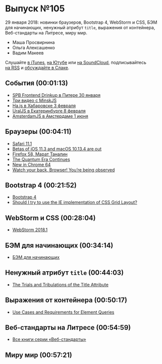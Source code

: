 # Выпуск №105

29 января 2018: новинки браузеров, Bootstrap 4, WebStorm и CSS, БЭМ для начинающих, ненужный атрибут `title`, выражения от контейнера, Веб-стандарты на Литресе, миру мир.

- Маша Просвирнина
- Ольга Алексашенко
- Вадим Макеев

Слушайте [в iTunes](https://itunes.apple.com/ru/podcast/veb-standarty/id1080500016), [на Ютубе](https://www.youtube.com/playlist?list=PLMBnwIwFEFHcwuevhsNXkFTcadeX5R1Go) или [на SoundCloud](https://soundcloud.com/web-standards), подписывайтесь [на RSS](https://pcr.apple.com/id1080500016) и [обсуждайте в Слаке](http://slack.web-standards.ru/).

## События (00:01:13)

- [SPB Frontend Drinkup в Питере 30 января](https://vk.com/wall-76088560_1373)
- [Три видео с MinskJS](https://www.youtube.com/playlist?list=PL-whh3wS8xsIYbyxR513W3NXU-VJIxxFq)
- [Ha.js в Хабаровске 3 февраля](https://hajs.ru/)
- [UralJS в Екатеринбурге 8 февраля](https://habr.ru/p/347502/)
- [AmsterdamJS в Амстердаме 1 июня](https://amsterdamjs.com/)

## Браузеры (00:04:11)

- [Safari 11.1](https://developer.apple.com/library/content/releasenotes/General/WhatsNewInSafari/Articles/Safari_11_1.html)
- [Betas of iOS 11.3 and macOS 10.13.4 are out](https://mobile.twitter.com/rmondello/status/956256697969909760)
- [Firefox 58, Марат Таналин](http://tanalin.com/blog/2018/01/firefox-58/)
- [The Quantum Era Continues](https://hacks.mozilla.org/2018/01/firefox-58-the-quantum-era-continues/)
- [New in Chrome 64](https://youtu.be/y5sb-icqOyg)
- [Watch your back, Browser! You’re being observed](https://youtu.be/a8M6nB7jKXY)

## Bootstrap 4 (00:21:52)

- [Bootstrap 4](http://blog.getbootstrap.com/2018/01/18/bootstrap-4/)
- [Should I try to use the IE implementation of CSS Grid Layout?](https://rachelandrew.co.uk/archives/2016/11/26/should-i-try-to-use-the-ie-implementation-of-css-grid-layout/)

## WebStorm и CSS (00:28:04)

- [WebStorm 2018.1](https://blog.jetbrains.com/webstorm/2018/01/webstorm-2018-1-eap/)

## БЭМ для начинающих (00:34:14)

- [БЭМ для начинающих](https://medium.com/p/1a21d67cf840)

## Ненужный атрибут `title` (00:44:03)

- [The Trials and Tribulations of the Title Attribute](https://www.24a11y.com/2017/the-trials-and-tribulations-of-the-title-attribute/)

## Выражения от контейнера (00:50:17)

- [Use Cases and Requirements for Element Queries](https://wicg.github.io/cq-usecases/)

## Веб-стандарты на Литресе (00:54:59)

- [Все книги серии «Веб-стандарты»](https://www.litres.ru/serii-knig/veb-standarty/audioknigi/)

## Миру мир (00:57:21)
